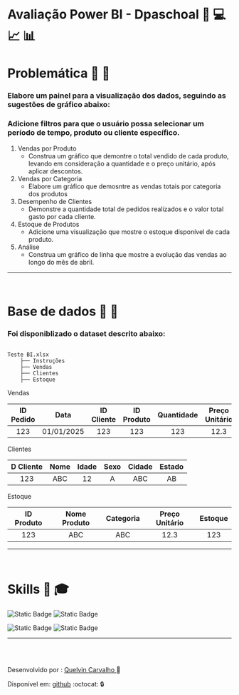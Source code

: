 # Avaliação Power BI - Dpaschoal  :rocket: :computer: :chart_with_upwards_trend: :bar_chart:


# Problemática :ticket: :nut_and_bolt:

### Elabore um painel para a visualização dos dados, seguindo as sugestões de gráfico abaixo:
### Adicione filtros para que o usuário possa selecionar um período de tempo, produto ou cliente específico.

1) Vendas por Produto
    - Construa um gráfico que demontre  o total vendido de cada produto, levando em consideração a quantidade e o preço unitário, após aplicar descontos.
2) Vendas por Categoria
    - Elabore um gráfico que demosntre as vendas totais por categoria dos produtos
3) Desempenho de Clientes
    - Demonstre a quantidade total de pedidos realizados e o valor total gasto por cada cliente.
5) Estoque de Produtos
    - Adicione uma visualização que mostre o estoque disponível de cada produto.
6) Análise
    - Construa um gráfico de linha que mostre a evolução das vendas ao longo do mês de abril.

---
<br>

# Base de dados :green_book: :pencil:

### Foi disponiblizado o dataset descrito abaixo:

```shell

Teste BI.xlsx
    ├── Instruções
    ├── Vendas
    ├── Clientes
    ├── Estoque
```


Vendas  

| ID Pedido |  Data    | ID Cliente | ID Produto | Quantidade | Preço Unitário | Desconto (%) | Total Pedido |
|:---:      |:---:     |:---:       |:---:       |:---:       |:---:           |:---:         |:---:         |
| 123       |01/01/2025| 123        | 123        | 123        | 12.3           | 12%          | 12.3         |


Clientes

| D Cliente | Nome | Idade | Sexo | Cidade | Estado |
|:---:      |:---: |:---:  |:---: |:---:   |:---:   |
| 123       | ABC  | 12    | A    | ABC    | AB     |

Estoque

| ID Produto | Nome Produto | Categoria | Preço Unitário | Estoque |
|:---:       |:---:         |:---:      |:---:           |:---:    |
| 123        | ABC          | ABC       | 12.3           |123      |

---
<br>

# Skills :wrench: :mortar_board:

![Static Badge](https://img.shields.io/badge/Git-%23f44c34?style=flat&logo=git&labelColor=black)
![Static Badge](https://img.shields.io/badge/Github-%23000000?style=flat&logo=github&logoColor=%23000000&labelColor=white)  

![Static Badge](https://img.shields.io/badge/Vscode-%231cacf3?style=flat&logo=vscode)
![Static Badge](https://img.shields.io/badge/Power%20Bi-%23ecbd10?style=flat)

---

<br>
<br>

Desenvolvido por : [Quelvin Carvalho ](https://br.linkedin.com/in/quelvincarvalho) :construction_worker:

Disponível em: [github](https://github.com/quelvindev/avaliacao_bi.git) :octocat: :lock: